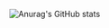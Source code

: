![Anurag's GitHub stats](https://github-readme-stats.vercel.app/api?username=jackheroes&show_icons=true&title_color=0F142A)
